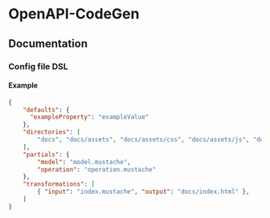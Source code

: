 # OpenAPI-CodeGen

## Documentation

### Config file DSL

#### Example

```json
{
    "defaults": {
      "exampleProperty": "exampleValue"
    },
    "directories": [
        "docs", "docs/assets", "docs/assets/css", "docs/assets/js", "docs/assets/images"
    ],
    "partials": {
        "model": "model.mustache",
        "operation": "operation.mustache"
    },
    "transformations": [
        { "input": "index.mustache", "output": "docs/index.html" },
    ]
}
```
